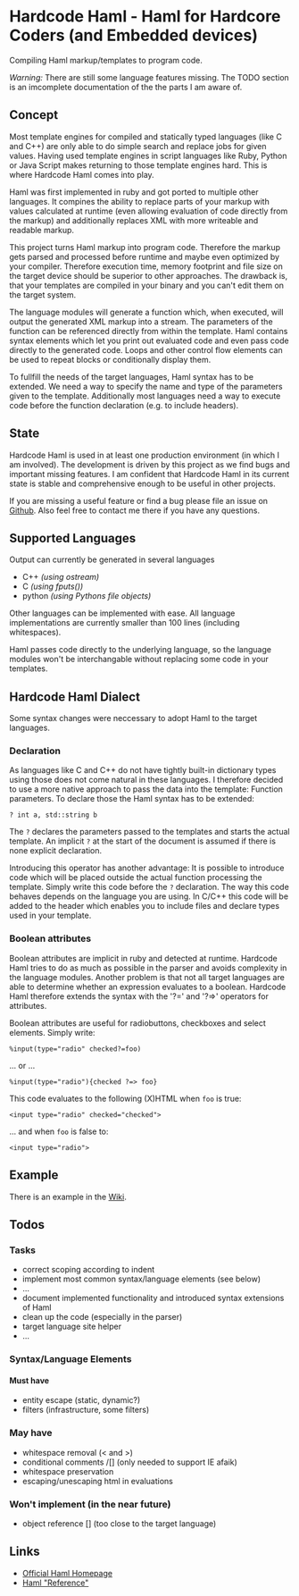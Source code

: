 # Hardcode Haml - Haml for Hardcore Coders (and Embedded devices)

Compiling Haml markup/templates to program code.

*Warning:* There are still some language features missing. The TODO section is
an imcomplete documentation of the the parts I am aware of.

## Concept

Most template engines for compiled and statically typed languages (like C and
C++) are only able to do simple search and replace jobs for given values. Having
used template engines in script languages like Ruby, Python or Java Script makes
returning to those template engines hard. This is where Hardcode Haml comes into
play.

Haml was first implemented in ruby and got ported to multiple other languages.
It compines the ability to replace parts of your markup with values calculated
at runtime (even allowing evaluation of code directly from the markup) and
additionally replaces XML with more writeable and readable markup.

This project turns Haml markup into program code. Therefore the markup gets
parsed and processed before runtime and maybe even optimized by your compiler.
Therefore execution time, memory footprint and file size on the target device
should be superior to other approaches. The drawback is, that your templates are
compiled in your binary and you can't edit them on the target system.

The language modules will generate a function which, when executed, will output
the generated XML markup into a stream. The parameters of the function can be
referenced directly from within the template. Haml contains syntax elements
which let you print out evaluated code and even pass code directly to the
generated code. Loops and other control flow elements can be used to repeat
blocks or conditionally display them.

To fullfill the needs of the target languages, Haml syntax has to be extended.
We need a way to specify the name and type of the parameters given to the
template. Additionally most languages need a way to execute code before the
function declaration (e.g. to include headers).

## State

Hardcode Haml is used in at least one production environment (in which I am
involved). The development is driven by this project as we find bugs and
important missing features. I am confident that Hardcode Haml in its current
state is stable and comprehensive enough to be useful in other projects.

If you are missing a useful feature or find a bug please file an issue on
[Github](https://github.com/thammi/Hardcode-Haml/issues). Also feel free to
contact me there if you have any questions.

## Supported Languages

Output can currently be generated in several languages

* C++ _(using ostream)_
* C _(using fputs())_
* python _(using Pythons file objects)_

Other languages can be implemented with ease. All language implementations are
currently smaller than 100 lines (including whitespaces).

Haml passes code directly to the underlying language, so the language modules
won't be interchangable without replacing some code in your templates.

## Hardcode Haml Dialect

Some syntax changes were neccessary to adopt Haml to the target languages.

### Declaration

As languages like C and C++ do not have tightly built-in dictionary types using
those does not come natural in these languages. I therefore decided to use a
more native approach to pass the data into the template: Function parameters. To
declare those the Haml syntax has to be extended:

    ? int a, std::string b

The `?` declares the parameters passed to the templates and starts the actual
template. An implicit `?` at the start of the document is assumed if there is
none explicit declaration.

Introducing this operator has another advantage: It is possible to introduce
code which will be placed outside the actual function processing the template.
Simply write this code before the `?` declaration. The way this code behaves
depends on the language you are using. In C/C++ this code will be added to the
header which enables you to include files and declare types used in your
template.

### Boolean attributes

Boolean attributes are implicit in ruby and detected at runtime. Hardcode Haml
tries to do as much as possible in the parser and avoids complexity in the
language modules. Another problem is that not all target languages are able to
determine whether an expression evaluates to a boolean.  Hardcode Haml therefore
extends the syntax with the '?=' and '?=&gt;' operators for attributes.

Boolean attributes are useful for radiobuttons, checkboxes and select elements.
Simply write:

    %input(type="radio" checked?=foo)

... or ...

    %input(type="radio"){checked ?=> foo}

This code evaluates to the following (X)HTML when `foo` is true:

    <input type="radio" checked="checked">

... and when `foo` is false to:

    <input type="radio">

## Example

There is an example in the [Wiki](https://github.com/thammi/Hardcode-Haml/wiki/Example-Workflow-%28C++%29).

## Todos

### Tasks

* correct scoping according to indent
* implement most common syntax/language elements (see below)
* ...
* document implemented functionality and introduced syntax extensions of Haml
* clean up the code (especially in the parser)
* target language site helper
* ...

### Syntax/Language Elements

#### Must have

* entity escape (static, dynamic?)
* filters (infrastructure, some filters)

### May have

* whitespace removal (&lt; and &gt;)
* conditional comments /\[] (only needed to support IE afaik)
* whitespace preservation
* escaping/unescaping html in evaluations

### Won't implement (in the near future)

* object reference \[] (too close to the target language)

## Links

* [Official Haml Homepage](http://haml-lang.com/)
* [Haml "Reference"](http://haml-lang.com/docs/yardoc/file.HAML_REFERENCE.html)

